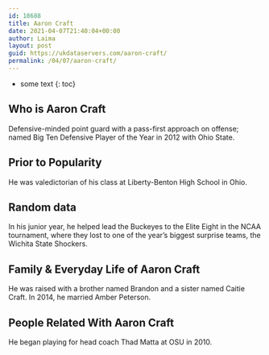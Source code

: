 ```yaml
---
id: 18688
title: Aaron Craft
date: 2021-04-07T21:40:04+00:00
author: Laima
layout: post
guid: https://ukdataservers.com/aaron-craft/
permalink: /04/07/aaron-craft/
---
```


* some text
{: toc}


## Who is Aaron Craft
                  
                  
                  
Defensive-minded point guard with a pass-first approach on offense; named Big Ten Defensive Player of the Year in 2012 with Ohio State.
                  
              
            
              
            
                
                
                
## Prior to Popularity
                  
                  
                  
He was valedictorian of his class at Liberty-Benton High School in Ohio.
                  
              
            
              
            
                
                
                
## Random data
                  
                  
                  
In his junior year, he helped lead the Buckeyes to the Elite Eight in the NCAA tournament, where they lost to one of the year&#8217;s biggest surprise teams, the Wichita State Shockers.
                  
              
            
              
            
                
                
                
## Family & Everyday Life of Aaron Craft
                  
                  
                  
He was raised with a brother named Brandon and a sister named Caitie Craft. In 2014, he married Amber Peterson.
                  
              
            
              
            
                
                
                
## People Related With Aaron Craft
                  
                  
                  
He began playing for head coach Thad Matta at OSU in 2010.
                  
              
            
              
            
                
              
            
              
              
            
            
              
            
          
          
          